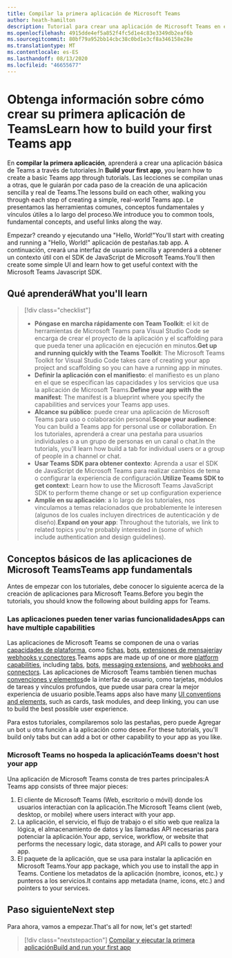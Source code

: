```yaml
---
title: Compilar la primera aplicación de Microsoft Teams
author: heath-hamilton
description: Tutorial para crear una aplicación de Microsoft Teams en el mundo real
ms.openlocfilehash: 4915dde4ef5a852f4fc5d1e4c83e3349db2eaf6b
ms.sourcegitcommit: 80bf79a952bb14cbc38c0bd1e3cf8a346158e28e
ms.translationtype: MT
ms.contentlocale: es-ES
ms.lasthandoff: 08/13/2020
ms.locfileid: "46655677"
---
```

# <a name="learn-how-to-build-your-first-teams-app"></a><span data-ttu-id="8e821-103">Obtenga información sobre cómo crear su primera aplicación de Teams</span><span class="sxs-lookup"><span data-stu-id="8e821-103">Learn how to build your first Teams app</span></span>

<span data-ttu-id="8e821-104">En **compilar la primera aplicación**, aprenderá a crear una aplicación básica de Teams a través de tutoriales.</span><span class="sxs-lookup"><span data-stu-id="8e821-104">In **Build your first app**, you learn how to create a basic Teams app through tutorials.</span></span> <span data-ttu-id="8e821-105">Las lecciones se compilan unas a otras, que le guiarán por cada paso de la creación de una aplicación sencilla y real de Teams.</span><span class="sxs-lookup"><span data-stu-id="8e821-105">The lessons build on each other, walking you through each step of creating a simple, real-world Teams app.</span></span> <span data-ttu-id="8e821-106">Le presentamos las herramientas comunes, conceptos fundamentales y vínculos útiles a lo largo del proceso.</span><span class="sxs-lookup"><span data-stu-id="8e821-106">We introduce you to common tools, fundamental concepts, and useful links along the way.</span></span>

<span data-ttu-id="8e821-107">Empezar? creando y ejecutando una "Hello, World!"</span><span class="sxs-lookup"><span data-stu-id="8e821-107">You'll start with creating and running a "Hello, World!"</span></span> <span data-ttu-id="8e821-108">aplicación de pestañas.</span><span class="sxs-lookup"><span data-stu-id="8e821-108">tab app.</span></span> <span data-ttu-id="8e821-109">A continuación, creará una interfaz de usuario sencilla y aprenderá a obtener un contexto útil con el SDK de JavaScript de Microsoft Teams.</span><span class="sxs-lookup"><span data-stu-id="8e821-109">You'll then create some simple UI and learn how to get useful context with the Microsoft Teams Javascript SDK.</span></span>

## <a name="what-youll-learn"></a><span data-ttu-id="8e821-110">Qué aprenderá</span><span class="sxs-lookup"><span data-stu-id="8e821-110">What you'll learn</span></span>

> [!div class="checklist"]
  >
  > - <span data-ttu-id="8e821-111">**Póngase en marcha rápidamente con Team Toolkit**: el kit de herramientas de Microsoft Teams para Visual Studio Code se encarga de crear el proyecto de la aplicación y el scaffolding para que pueda tener una aplicación en ejecución en minutos.</span><span class="sxs-lookup"><span data-stu-id="8e821-111">**Get up and running quickly with the Teams Toolkit**: The Microsoft Teams Toolkit for Visual Studio Code takes care of creating your app project and scaffolding so you can have a running app in minutes.</span></span>
  > - <span data-ttu-id="8e821-112">**Definir la aplicación con el manifiesto**: el manifiesto es un plano en el que se especifican las capacidades y los servicios que usa la aplicación de Microsoft Teams.</span><span class="sxs-lookup"><span data-stu-id="8e821-112">**Define your app with the manifest**: The manifest is a blueprint where you specify the capabilities and services your Teams app uses.</span></span>
  > - <span data-ttu-id="8e821-113">**Alcance su público**: puede crear una aplicación de Microsoft Teams para uso o colaboración personal.</span><span class="sxs-lookup"><span data-stu-id="8e821-113">**Scope your audience**: You can build a Teams app for personal use or collaboration.</span></span> <span data-ttu-id="8e821-114">En los tutoriales, aprenderá a crear una pestaña para usuarios individuales o a un grupo de personas en un canal o chat.</span><span class="sxs-lookup"><span data-stu-id="8e821-114">In the tutorials, you'll learn how build a tab for individual users or a group of people in a channel or chat.</span></span>
  > - <span data-ttu-id="8e821-115">**Usar Teams SDK para obtener contexto**: Aprenda a usar el SDK de JavaScript de Microsoft Teams para realizar cambios de tema o configurar la experiencia de configuración.</span><span class="sxs-lookup"><span data-stu-id="8e821-115">**Utilize Teams SDK to get context**: Learn how to use the Microsoft Teams JavaScript SDK to perform theme change or set up configuration experience</span></span>  
  > - <span data-ttu-id="8e821-116">**Amplíe en su aplicación**: a lo largo de los tutoriales, nos vinculamos a temas relacionados que probablemente le interesen (algunos de los cuales incluyen directrices de autenticación y de diseño).</span><span class="sxs-lookup"><span data-stu-id="8e821-116">**Expand on your app**: Throughout the tutorials, we link to related topics you're probably interested in (some of which include authentication and design guidelines).</span></span>

## <a name="teams-app-fundamentals"></a><span data-ttu-id="8e821-117">Conceptos básicos de las aplicaciones de Microsoft Teams</span><span class="sxs-lookup"><span data-stu-id="8e821-117">Teams app fundamentals</span></span>

<span data-ttu-id="8e821-118">Antes de empezar con los tutoriales, debe conocer lo siguiente acerca de la creación de aplicaciones para Microsoft Teams.</span><span class="sxs-lookup"><span data-stu-id="8e821-118">Before you begin the tutorials, you should know the following about building apps for Teams.</span></span>

### <a name="apps-can-have-multiple-capabilities"></a><span data-ttu-id="8e821-119">Las aplicaciones pueden tener varias funcionalidades</span><span class="sxs-lookup"><span data-stu-id="8e821-119">Apps can have multiple capabilities</span></span>

<span data-ttu-id="8e821-120">Las aplicaciones de Microsoft Teams se componen de una o varias [capacidades de plataforma](../capabilities-overview.md), como [fichas](../doc-links/what-are-tabs.md), [bots](../doc-links/what-are-bots.md ), [extensiones de mensajería](../doc-links/what-are-messaging-extensions.md)y [webhooks y conectores](../doc-links/what-are-webhooks-and-connectors.md).</span><span class="sxs-lookup"><span data-stu-id="8e821-120">Teams apps are made up of one or more [platform capabilities](../capabilities-overview.md), including [tabs](../doc-links/what-are-tabs.md), [bots](../doc-links/what-are-bots.md ), [messaging extensions](../doc-links/what-are-messaging-extensions.md), and [webhooks and connectors](../doc-links/what-are-webhooks-and-connectors.md).</span></span> <span data-ttu-id="8e821-121">Las aplicaciones de Microsoft Teams también tienen muchas [convenciones y elementos](../doc-links/teams-ui-conventions.md)de la interfaz de usuario, como tarjetas, módulos de tareas y vínculos profundos, que puede usar para crear la mejor experiencia de usuario posible.</span><span class="sxs-lookup"><span data-stu-id="8e821-121">Teams apps also have many [UI conventions and elements](../doc-links/teams-ui-conventions.md), such as cards, task modules, and deep linking, you can use to build the best possible user experience.</span></span>

<span data-ttu-id="8e821-122">Para estos tutoriales, compilaremos solo las pestañas, pero puede Agregar un bot u otra función a la aplicación como desee.</span><span class="sxs-lookup"><span data-stu-id="8e821-122">For these tutorials, you'll build only tabs but can add a bot or other capability to your app as you like.</span></span>

### <a name="teams-doesnt-host-your-app"></a><span data-ttu-id="8e821-123">Microsoft Teams no hospeda la aplicación</span><span class="sxs-lookup"><span data-stu-id="8e821-123">Teams doesn't host your app</span></span>  

<span data-ttu-id="8e821-124">Una aplicación de Microsoft Teams consta de tres partes principales:</span><span class="sxs-lookup"><span data-stu-id="8e821-124">A Teams app consists of three major pieces:</span></span>

1. <span data-ttu-id="8e821-125">El cliente de Microsoft Teams (Web, escritorio o móvil) donde los usuarios interactúan con la aplicación.</span><span class="sxs-lookup"><span data-stu-id="8e821-125">The Microsoft Teams client (web, desktop, or mobile) where users interact with your app.</span></span>
1. <span data-ttu-id="8e821-126">La aplicación, el servicio, el flujo de trabajo o el sitio web que realiza la lógica, el almacenamiento de datos y las llamadas API necesarias para potenciar la aplicación.</span><span class="sxs-lookup"><span data-stu-id="8e821-126">Your app, service, workflow, or website that performs the necessary logic, data storage, and API calls to power your app.</span></span>
1. <span data-ttu-id="8e821-127">El paquete de la aplicación, que se usa para instalar la aplicación en Microsoft Teams.</span><span class="sxs-lookup"><span data-stu-id="8e821-127">Your app package, which you use to install the app in Teams.</span></span> <span data-ttu-id="8e821-128">Contiene los metadatos de la aplicación (nombre, iconos, etc.) y punteros a los servicios.</span><span class="sxs-lookup"><span data-stu-id="8e821-128">It contains app metadata (name, icons, etc.) and pointers to your services.</span></span>

## <a name="next-step"></a><span data-ttu-id="8e821-129">Paso siguiente</span><span class="sxs-lookup"><span data-stu-id="8e821-129">Next step</span></span>

<span data-ttu-id="8e821-130">Para ahora, vamos a empezar.</span><span class="sxs-lookup"><span data-stu-id="8e821-130">That's all for now, let's get started!</span></span>

> [!div class="nextstepaction"]
> [<span data-ttu-id="8e821-131">Compilar y ejecutar la primera aplicación</span><span class="sxs-lookup"><span data-stu-id="8e821-131">Build and run your first app</span></span>](build-and-run-with-toolkit.md)
